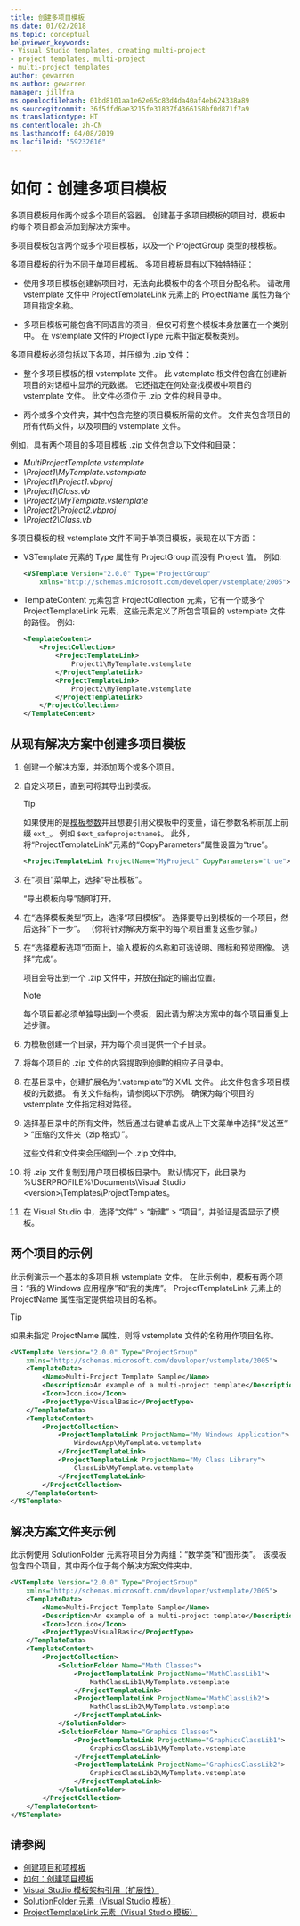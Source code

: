 ```yaml
---
title: 创建多项目模板
ms.date: 01/02/2018
ms.topic: conceptual
helpviewer_keywords:
- Visual Studio templates, creating multi-project
- project templates, multi-project
- multi-project templates
author: gewarren
ms.author: gewarren
manager: jillfra
ms.openlocfilehash: 01bd8101aa1e62e65c83d4da40af4eb624338a89
ms.sourcegitcommit: 36f5ffd6ae3215fe31837f4366158bf0d871f7a9
ms.translationtype: HT
ms.contentlocale: zh-CN
ms.lasthandoff: 04/08/2019
ms.locfileid: "59232616"
---
```

# <a name="how-to-create-multi-project-templates"></a>如何：创建多项目模板

多项目模板用作两个或多个项目的容器。 创建基于多项目模板的项目时，模板中的每个项目都会添加到解决方案中。

多项目模板包含两个或多个项目模板，以及一个 ProjectGroup 类型的根模板。

多项目模板的行为不同于单项目模板。 多项目模板具有以下独特特征：

- 使用多项目模板创建新项目时，无法向此模板中的各个项目分配名称。 请改用 vstemplate 文件中 ProjectTemplateLink 元素上的 ProjectName 属性为每个项目指定名称。

- 多项目模板可能包含不同语言的项目，但仅可将整个模板本身放置在一个类别中。 在 vstemplate 文件的 ProjectType 元素中指定模板类别。

多项目模板必须包括以下各项，并压缩为 .zip 文件：

- 整个多项目模板的根 vstemplate 文件。 此 vstemplate 根文件包含在创建新项目的对话框中显示的元数据。 它还指定在何处查找模板中项目的 vstemplate 文件。 此文件必须位于 .zip 文件的根目录中。

- 两个或多个文件夹，其中包含完整的项目模板所需的文件。 文件夹包含项目的所有代码文件，以及项目的 vstemplate 文件。

例如，具有两个项目的多项目模板 .zip 文件包含以下文件和目录：

- *MultiProjectTemplate.vstemplate*
- *\Project1\MyTemplate.vstemplate*
- *\Project1\Project1.vbproj*
- *\Project1\Class.vb*
- *\Project2\MyTemplate.vstemplate*
- *\Project2\Project2.vbproj*
- *\Project2\Class.vb*

多项目模板的根 vstemplate 文件不同于单项目模板，表现在以下方面：

- VSTemplate 元素的 Type 属性有 ProjectGroup 而没有 Project 值。 例如:

    ```xml
    <VSTemplate Version="2.0.0" Type="ProjectGroup"
        xmlns="http://schemas.microsoft.com/developer/vstemplate/2005">
    ```

- TemplateContent 元素包含 ProjectCollection 元素，它有一个或多个 ProjectTemplateLink 元素，这些元素定义了所包含项目的 vstemplate 文件的路径。 例如:

    ```xml
    <TemplateContent>
        <ProjectCollection>
            <ProjectTemplateLink>
                Project1\MyTemplate.vstemplate
            </ProjectTemplateLink>
            <ProjectTemplateLink>
                Project2\MyTemplate.vstemplate
            </ProjectTemplateLink>
        </ProjectCollection>
    </TemplateContent>
    ```

## <a name="create-a-multi-project-template-from-an-existing-solution"></a>从现有解决方案中创建多项目模板

1. 创建一个解决方案，并添加两个或多个项目。

2. 自定义项目，直到可将其导出到模板。

   > [!TIP]
   > 如果使用的是[模板参数](template-parameters.md)并且想要引用父模板中的变量，请在参数名称前加上前缀 `ext_`。 例如 `$ext_safeprojectname$`。 此外，将“ProjectTemplateLink”元素的“CopyParameters”属性设置为“true”。
   >
   > ```xml
   > <ProjectTemplateLink ProjectName="MyProject" CopyParameters="true">...</ProjectTemplateLink>
   > ```

3. 在“项目”菜单上，选择“导出模板”。

   “导出模板向导”随即打开。

4. 在“选择模板类型”页上，选择“项目模板”。 选择要导出到模板的一个项目，然后选择“下一步”。 （你将针对解决方案中的每个项目重复这些步骤。）

5. 在“选择模板选项”页面上，输入模板的名称和可选说明、图标和预览图像。 选择“完成”。

   项目会导出到一个 .zip 文件中，并放在指定的输出位置。

   > [!NOTE]
   > 每个项目都必须单独导出到一个模板，因此请为解决方案中的每个项目重复上述步骤。

6. 为模板创建一个目录，并为每个项目提供一个子目录。

7. 将每个项目的 .zip 文件的内容提取到创建的相应子目录中。

8. 在基目录中，创建扩展名为“.vstemplate”的 XML 文件。 此文件包含多项目模板的元数据。 有关文件结构，请参阅以下示例。 确保为每个项目的 vstemplate 文件指定相对路径。

9. 选择基目录中的所有文件，然后通过右键单击或从上下文菜单中选择“发送至” > “压缩的文件夹（zip 格式）”。

   这些文件和文件夹会压缩到一个 .zip 文件中。

10. 将 .zip 文件复制到用户项目模板目录中。 默认情况下，此目录为 %USERPROFILE%\Documents\Visual Studio \<version\>\Templates\ProjectTemplates。

11. 在 Visual Studio 中，选择“文件” > “新建” > “项目”，并验证是否显示了模板。

## <a name="two-project-example"></a>两个项目的示例

此示例演示一个基本的多项目根 vstemplate 文件。 在此示例中，模板有两个项目：“我的 Windows 应用程序”和“我的类库”。 ProjectTemplateLink 元素上的 ProjectName 属性指定提供给项目的名称。

> [!TIP]
> 如果未指定 ProjectName 属性，则将 vstemplate 文件的名称用作项目名称。

```xml
<VSTemplate Version="2.0.0" Type="ProjectGroup"
    xmlns="http://schemas.microsoft.com/developer/vstemplate/2005">
    <TemplateData>
        <Name>Multi-Project Template Sample</Name>
        <Description>An example of a multi-project template</Description>
        <Icon>Icon.ico</Icon>
        <ProjectType>VisualBasic</ProjectType>
    </TemplateData>
    <TemplateContent>
        <ProjectCollection>
            <ProjectTemplateLink ProjectName="My Windows Application">
                WindowsApp\MyTemplate.vstemplate
            </ProjectTemplateLink>
            <ProjectTemplateLink ProjectName="My Class Library">
                ClassLib\MyTemplate.vstemplate
            </ProjectTemplateLink>
        </ProjectCollection>
    </TemplateContent>
</VSTemplate>
```

## <a name="example-with-solution-folders"></a>解决方案文件夹示例

此示例使用 SolutionFolder 元素将项目分为两组：“数学类”和“图形类”。 该模板包含四个项目，其中两个位于每个解决方案文件夹中。

```xml
<VSTemplate Version="2.0.0" Type="ProjectGroup"
    xmlns="http://schemas.microsoft.com/developer/vstemplate/2005">
    <TemplateData>
        <Name>Multi-Project Template Sample</Name>
        <Description>An example of a multi-project template</Description>
        <Icon>Icon.ico</Icon>
        <ProjectType>VisualBasic</ProjectType>
    </TemplateData>
    <TemplateContent>
        <ProjectCollection>
            <SolutionFolder Name="Math Classes">
                <ProjectTemplateLink ProjectName="MathClassLib1">
                    MathClassLib1\MyTemplate.vstemplate
                </ProjectTemplateLink>
                <ProjectTemplateLink ProjectName="MathClassLib2">
                    MathClassLib2\MyTemplate.vstemplate
                </ProjectTemplateLink>
            </SolutionFolder>
            <SolutionFolder Name="Graphics Classes">
                <ProjectTemplateLink ProjectName="GraphicsClassLib1">
                    GraphicsClassLib1\MyTemplate.vstemplate
                </ProjectTemplateLink>
                <ProjectTemplateLink ProjectName="GraphicsClassLib2">
                    GraphicsClassLib2\MyTemplate.vstemplate
                </ProjectTemplateLink>
            </SolutionFolder>
        </ProjectCollection>
    </TemplateContent>
</VSTemplate>
```

## <a name="see-also"></a>请参阅

- [创建项目和项模板](../ide/creating-project-and-item-templates.md)
- [如何：创建项目模板](../ide/how-to-create-project-templates.md)
- [Visual Studio 模板架构引用（扩展性）](../extensibility/visual-studio-template-schema-reference.md)
- [SolutionFolder 元素（Visual Studio 模板）](../extensibility/solutionfolder-element-visual-studio-templates.md)
- [ProjectTemplateLink 元素（Visual Studio 模板）](../extensibility/projecttemplatelink-element-visual-studio-templates.md)